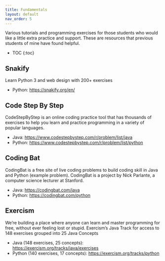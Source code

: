 ```yaml
---
title: Fundamentals
layout: default
nav_order: 5
---
```


Various tutorials and programming exercises for those students who would like a little extra practice and support. These are resources that previous students of mine have found helpful.

- TOC
{:toc} 

## Snakify

Learn Python 3 and web design with 200+ exercises

* Python: https://snakify.org/en/

## Code Step By Step

CodeStepByStep is an online coding practice tool that has thousands of exercises to help you learn and practice programming in a variety of popular languages.

* Java: https://www.codestepbystep.com/r/problem/list/java
* Python: https://www.codestepbystep.com/r/problem/list/python

## Coding Bat

CodingBat is a free site of live coding problems to build coding skill in Java and Python (example problem). CodingBat is a project by Nick Parlante, a computer science lecturer at Stanford.

* Java: https://codingbat.com/java
* Python: https://codingbat.com/python

## Exercism

We’re building a place where anyone can learn and master programming for free, without ever feeling lost or stupid.
Exercism’s Java Track for access to 148 exercises grouped into 25 Java Concepts

* Java (148 exercises, 25 concepts): https://exercism.org/tracks/java/exercises
* Python (140 exercises, 17 concepts): https://exercism.org/tracks/python
